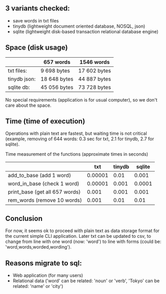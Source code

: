 ## 3 variants checked:
- save words in txt files
- tinydb (lightweight document oriented database, NOSQL, json)
- sqlite (lightweight disk-based transaction relational database engine)


## Space (disk usage)
| |657 words|1546 words|
|---|---|---|
| txt files:|9 698 bytes|17 602 bytes|
| tinydb json:|18 648 bytes|44 887 bytes|
| sqlite db:|45 056 bytes|73 728 bytes|
No special requirements (application is for usual computer), so we don't care about the space.


## Time (time of execution)
Operations with plain text are fastest, but waiting time is not critical
(example, removing of 644 words: 0.3 sec for txt, 2.1 for tinydb, 2.7 for sqlite).

Time measurement of the functions
(approximate times in seconds)

| |txt|tinydb|sqlite|
|---|---|---|---|
|add_to_base (add 1 word)|0.00001|0.01|0.001|
|word_in_base (check 1 word)|0.00001|0.001|0.0001|
|print_base (get all 657 words)|0.001|0.001|0.001|
|rem_words (remove 10 words)|0.001|0.01|0.01|


## Conclusion
For now, it seems ok to proceed with plain text as data storage format for the current simple CLI application. Later txt can be updated to csv, to change from line with one word (now: 'word') to line with forms (could be: 'word,words,worded,wording').

## Reasons migrate to sql:
- Web application (for many users)
- Relational data ('word' can be related: 'noun' or 'verb', 'Tokyo' can be related: 'name' or 'city')


